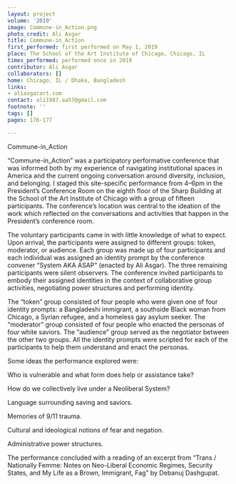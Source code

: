 ```yaml
---
layout: project
volume: '2019'
image: Commune-in_Action.png
photo_credit: Ali Asgar
title: Commune-in_Action
first_performed: first performed on May 1, 2019
place: The School of the Art Institute of Chicago, Chicago, IL
times_performed: performed once in 2019
contributor: Ali Asgar
collaborators: []
home: Chicago, IL / Dhaka, Bangladesh
links:
- aliasgarart.com
contact: ali1987.aa57@gmail.com
footnote: ''
tags: []
pages: 176-177

---
```


Commune-in_Action

“Commune-in_Action” was a participatory performative conference that was informed both by my experience of navigating institutional spaces in America and the current ongoing conversation around diversity, inclusion, and belonging. I staged this site-specific performance from 4–6pm in the President’s Conference Room on the eighth floor of the Sharp Building at the School of the Art Institute of Chicago with a group of fifteen participants. The conference’s location was central to the ideation of the work which reflected on the conversations and activities that happen in the President’s conference room.

The voluntary participants came in with little knowledge of what to expect. Upon arrival, the participants were assigned to different groups: token, moderator, or audience. Each group was made up of four participants and each individual was assigned an identity prompt by the conference convener “System AKA ASAP” (enacted by Ali Asgar). The three remaining participants were silent observers. The conference invited participants to embody their assigned identities in the context of collaborative group activities, negotiating power structures and performing identity.

The “token” group consisted of four people who were given one of four identity prompts: a Bangladeshi immigrant, a southside Black woman from Chicago, a Syrian refugee, and a homeless gay asylum seeker. The “moderator” group consisted of four people who enacted the personas of four white saviors. The “audience” group served as the negotiator between the other two groups. All the identity prompts were scripted for each of the participants to help them understand and enact the personas.

Some ideas the performance explored were:

Who is vulnerable and what form does help or assistance take?

How do we collectively live under a Neoliberal System?

Language surrounding saving and saviors.

Memories of 9/11 trauma.

Cultural and ideological notions of fear and negation.

Administrative power structures.

The performance concluded with a reading of an excerpt from “Trans / Nationally Femme: Notes on Neo-Liberal Economic Regimes, Security States, and My Life as a Brown, Immigrant, Fag” by Debanuj Dashgupat.
